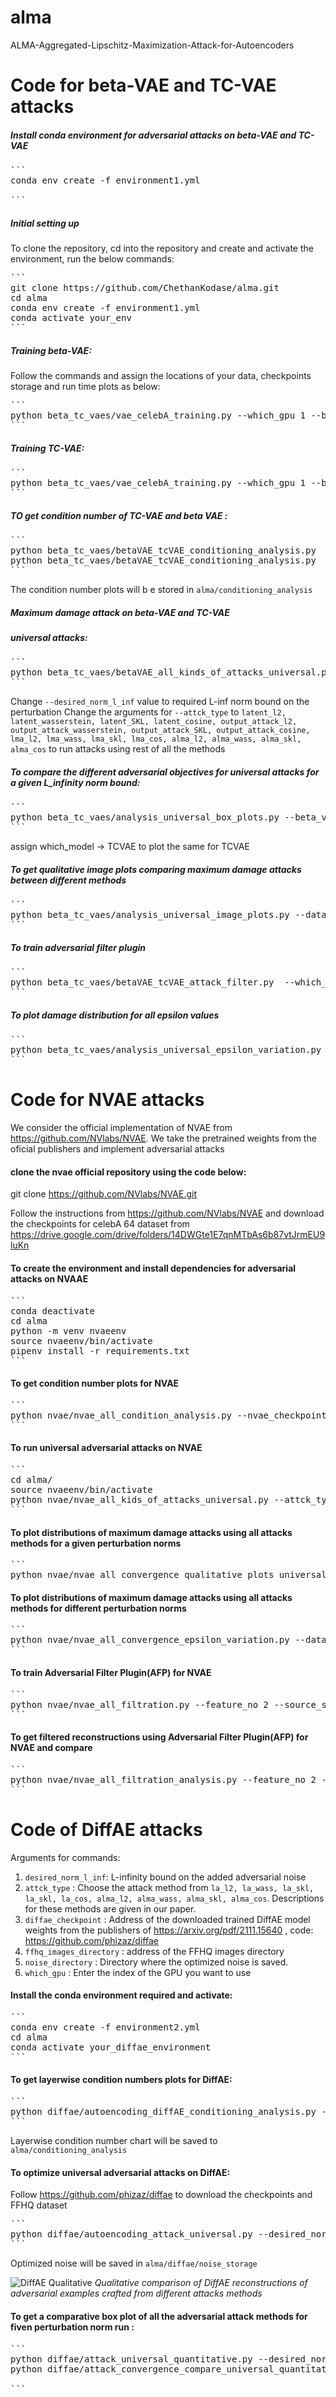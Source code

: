 # alma
ALMA-Aggregated-Lipschitz-Maximization-Attack-for-Autoencoders

# Code for beta-VAE and TC-VAE attacks

##### Install conda environment for adversarial attacks on beta-VAE and TC-VAE

<pre>
```
conda env create -f environment1.yml

```
</pre>


##### Initial setting up

To clone the repository, cd into the repository and create and activate the environment, run the below commands:

<pre>
```
git clone https://github.com/ChethanKodase/alma.git
cd alma
conda env create -f environment1.yml
conda activate your_env
```
</pre>



##### Training beta-VAE:

Follow the commands and assign the locations of your data, checkpoints storage and run time plots as below: 


<pre>
```
python beta_tc_vaes/vae_celebA_training.py --which_gpu 1 --beta_value 5.0 --data_directory /home/luser/autoencoder_attacks/train_aautoencoders/data_cel1 --batch_size 64 --epochs 200 --lr 1e-4 --run_time_plot_dir a_training_runtime --checkpoint_storage vae_checkpoints --model_type VAE
```
</pre>


##### Training TC-VAE:

<pre>
```
python beta_tc_vaes/vae_celebA_training.py --which_gpu 1 --beta_value 5.0 --data_directory /home/luser/autoencoder_attacks/train_aautoencoders/data_cel1 --batch_size 64 --epochs 200 --lr 1e-4 --run_time_plot_dir a_training_runtime --checkpoint_storage vae_checkpoints --model_type TCVAE
```
</pre>

##### TO get condition number of TC-VAE and beta VAE : 

<pre>
```
python beta_tc_vaes/betaVAE_tcVAE_conditioning_analysis.py  --which_gpu 1 --beta_value 5.0 --which_model VAE --checkpoint_storage vae_checkpoints
python beta_tc_vaes/betaVAE_tcVAE_conditioning_analysis.py  --which_gpu 1 --beta_value 5.0 --which_model TCVAE --checkpoint_storage vae_checkpoints
```
</pre>
The condition number plots will b e stored in `alma/conditioning_analysis`

##### Maximum damage attack on beta-VAE and TC-VAE

##### universal attacks: 

<pre>
```
python beta_tc_vaes/betaVAE_all_kinds_of_attacks_universal.py  --which_gpu 1 --beta_value 5.0 --attck_type latent_l2 --which_model VAE --desired_norm_l_inf 0.1 --data_directory /home/luser/autoencoder_attacks/train_aautoencoders/data_cel1 --model_location vae_checkpoints  --num_steps 300 --runtime_plots_location beta_tc_vaes/optimization_time_plots --attack_store_location beta_tc_vaes/univ_attack_storage
```
</pre>
Change `--desired_norm_l_inf` value to required L-inf norm bound on the perturbation 
Change the arguments for `--attck_type` to `latent_l2, latent_wasserstein, latent_SKL, latent_cosine, output_attack_l2, output_attack_wasserstein, output_attack_SKL, output_attack_cosine, lma_l2, lma_wass, lma_skl, lma_cos, alma_l2, alma_wass, alma_skl, alma_cos` to run attacks using rest of all the methods

##### To compare the different adversarial objectives for universal attacks for a given L_infinity norm bound:

<pre>
```
python beta_tc_vaes/analysis_universal_box_plots.py --beta_value 5.0 --which_gpu 1 --model_location vae_checkpoints --l_inf_bound 0.07 --which_model VAE --data_directory /home/luser/autoencoder_attacks/train_aautoencoders/data_cel1 --box_plots_directory box_plots --uni_noise_directory beta_tc_vaes/univ_attack_storage
```
</pre>

assign which_model -> TCVAE to plot the same for TCVAE

##### To get qualitative image plots comparing maximum damage attacks between different methods

<pre>
```
python beta_tc_vaes/analysis_universal_image_plots.py --data_directory /home/luser/autoencoder_attacks/train_aautoencoders/data_cel1 --model_location /home/luser/autoencoder_attacks/saved_celebA/checkpoints --qualitative_plots_directory /home/luser/alma/universal_qualitative --uni_noise_directory /home/luser/autoencoder_attacks/robustness_eval_saves_univ/relevancy_test/layerwise_maximum_damage_attack
```
</pre>


##### To train adversarial filter plugin

<pre>
```
python beta_tc_vaes/betaVAE_tcVAE_attack_filter.py  --which_gpu 0 --beta_value 5.0 --which_model VAE --desired_norm_l_inf 0.09 --model_location /home/luser/autoencoder_attacks/saved_celebA/checkpoints --data_directory /home/luser/autoencoder_attacks/train_aautoencoders/data_cel1 --num_steps 300 --filter_location /home/luser/alma/beta_tc_vaes/filter_storage --uni_noise_directory /home/luser/autoencoder_attacks/robustness_eval_saves_univ/relevancy_test/layerwise_maximum_damage_attack
```
</pre>

##### To plot damage distribution for all epsilon values

<pre>
```
python beta_tc_vaes/analysis_universal_epsilon_variation.py --which_gpu 1 --data_directory /home/luser/autoencoder_attacks/train_aautoencoders/data_cel1 --which_model TCVAE --model_location /home/luser/autoencoder_attacks/saved_celebA/checkpoints --uni_noise_directory /home/luser/autoencoder_attacks/robustness_eval_saves_univ/relevancy_test/layerwise_maximum_damage_attack --damage_distributions_address /home/luser/alma/damage_distributions_variation
```
</pre>

# Code for NVAE attacks

We consider the official implementation of NVAE from https://github.com/NVlabs/NVAE. We take the pretrained weights from  the oficial publishers and implement adversarial attacks

#### clone the nvae official repository using the code below: 

git clone https://github.com/NVlabs/NVAE.git

Follow the instructions from https://github.com/NVlabs/NVAE and download the checkpoints for celebA 64 dataset from https://drive.google.com/drive/folders/14DWGte1E7qnMTbAs6b87vtJrmEU9luKn 


#### To create the environment and install dependencies for adversarial attacks on NVAAE

<pre>
```
conda deactivate
cd alma
python -m venv nvaeenv
source nvaeenv/bin/activate
pipenv install -r requirements.txt
```
</pre>


#### To get condition number plots for NVAE

<pre>
```
python nvae/nvae_all_condition_analysis.py --nvae_checkpoint_path ../NVAE/pretrained_checkpoint
```
</pre>



#### To run universal adversarial attacks on NVAE

<pre>
```
cd alma/
source nvaeenv/bin/activate
python nvae/nvae_all_kids_of_attacks_universal.py --attck_type "alma_l2" --desired_norm_l_inf 0.035 --data_directory your_data_directory --nvae_checkpoint_path your_checkpoint_directory
```
</pre>

#### To plot distributions of maximum damage attacks using all attacks methods for a given perturbation norms

<pre>
```
python nvae/nvae_all_convergence_qualitative_plots_universal_box_plots.py --data_directory data_cel1 --nvae_checkpoint_path ../NVAE/pretrained_checkpoint --uni_noise_path ../NVAE/attack_run_time_univ/attack_noise --desired_norm_l_inf 0.05```
</pre>


#### To plot distributions of maximum damage attacks using all attacks methods for different perturbation norms

<pre>
```
python nvae/nvae_all_convergence_epsilon_variation.py --data_directory data_cel1 --nvae_checkpoint_path ../NVAE/pretrained_checkpoint --uni_noise_path ../NVAE/attack_run_time_univ/attack_noise
```
</pre>


#### To train Adversarial Filter Plugin(AFP) for NVAE

<pre>
```
python nvae/nvae_all_filtration.py --feature_no 2 --source_segment 0 --attck_type "combi_l2_cond" --nvae_checkpoint_path ../NVAE/pretrained_checkpoint --data_directory data_cel1  --uni_noise_path ../NVAE/attack_run_time_univ/attack_noise --desired_norm_l_inf 0.05 --filter_location nvae/filter_storage
```
</pre>


#### To get filtered reconstructions using Adversarial Filter Plugin(AFP) for NVAE and compare 

<pre>
```
python nvae/nvae_all_filtration_analysis.py --feature_no 2 --source_segment 0 --attck_type "combi_l2_cond" --data_directory data_cel1 --nvae_checkpoint_path ../NVAE/pretrained_checkpoint --afp_plugin_location ../NVAE/filtration/filter_model --uni_noise_path ../NVAE/attack_run_time_univ/attack_noise --compare_plots_storage nvae/filter_storage/analysis_comparision
```
</pre>


# Code of DiffAE attacks


Arguments for commands: 
1. `desired_norm_l_inf`:  L-infinity bound on the added adversarial noise
2. `attck_type` : Choose the attack method from `la_l2, la_wass, la_skl, la_skl, la_cos, alma_l2, alma_wass, alma_skl, alma_cos`. Descriptions for these methods are given in our paper.
3. `diffae_checkpoint` : Address of the downloaded trained DiffAE model weights from the publishers of https://arxiv.org/pdf/2111.15640 , code: https://github.com/phizaz/diffae 
4. `ffhq_images_directory` : address of the FFHQ images directory
5. `noise_directory` : Directory where the optimized noise is saved.
6. `which_gpu` : Enter the index of the GPU you want to use 


#### Install the conda environment required and activate:


<pre>
```
conda env create -f environment2.yml
cd alma
conda activate your_diffae_environment
```
</pre>


#### To get layerwise condition numbers plots for DiffAE:


<pre>
```
python diffae/autoencoding_diffAE_conditioning_analysis.py --which_gpu 5 --diffae_checkpoint ../diffae/checkpoints
```
</pre>

Layerwise condition number chart will be saved to `alma/conditioning_analysis`


#### To optimize universal adversarial attacks on DiffAE:


Follow https://github.com/phizaz/diffae to download the checkpoints and FFHQ dataset 

<pre>
```
python diffae/autoencoding_attack_universal.py --desired_norm_l_inf 0.35 --attck_type alma_cos --which_gpu 7 --diffae_checkpoint ../diffae/checkpoints --ffhq_images_directory ../diffae/imgs_align_uni_ad
```
</pre>
Optimized noise will be saved in `alma/diffae/noise_storage`


![DiffAE Qualitative](diffae/showcase/paperDiffAE_all_attacks_norm_bound_0.08_segment_3.png)
*Qualitative comparison of DiffAE reconstructions of adversarial examples crafted from  different attacks methods*

#### To get a comparative box plot of all the adversarial attack methods for fiven perturbation norm run : 

<pre>
```
python diffae/attack_universal_quantitative.py --desired_norm_l_inf 0.31 --which_gpu 7 --diffae_checkpoint ../diffae/checkpoints --ffhq_images_directory ../diffae/imgs_align_uni_ad --noise_directory ../diffae/attack_run_time_univ/attack_noise
python diffae/attack_convergence_compare_universal_quantitative_box_plots.py  --desired_norm_l_inf 0.31 --which_gpu 7 

```
</pre>